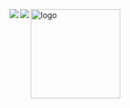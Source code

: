 <a href="https://github.com/anuraghazra/github-readme-stats">
  <img align="left" src="https://github-readme-stats.vercel.app/api?username=jiachengxu&show_icons=true" />
</a>
<a href="https://github.com/anuraghazra/github-readme-stats">
  <img align="left" src="https://github-readme-stats.vercel.app/api/top-langs/?username=jiachengxu" />
</a>

<img src="https://github-profile-trophy.vercel.app/?username=jiachengxu&theme=flat&column=7&margin-w=10" alt="logo" height="160" align="center" />

<!--
**jiachengxu/jiachengxu** is a ✨ _special_ ✨ repository because its `README.md` (this file) appears on your GitHub profile.

Here are some ideas to get you started:

- 🔭 I’m currently working on ...
- 🌱 I’m currently learning ...
- 👯 I’m looking to collaborate on ...
- 🤔 I’m looking for help with ...
- 💬 Ask me about ...
- 📫 How to reach me: ...
- 😄 Pronouns: ...
- ⚡ Fun fact: ...
-->
